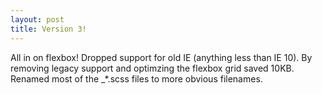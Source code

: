 ```yaml
---
layout: post
title: Version 3!
---
```


All in on flexbox! Dropped support for old IE (anything less than IE 10). By removing legacy support and optimzing the flexbox grid saved 10KB. Renamed most of the _*.scss files to more obvious filenames.